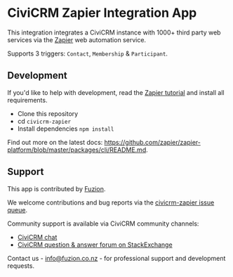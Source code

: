 # CiviCRM Zapier Integration App

This integration integrates a CiviCRM instance with 1000+ third party web services via the [Zapier](https://zapier.com/) web automation service.

Supports 3 triggers: `Contact`, `Membership` & `Participant`.


## Development

If you'd like to help with development, read the [Zapier tutorial](https://github.com/zapier/zapier-platform/tree/master/packages/cli#quick-setup-guide) and install all requirements.

- Clone this repository
- cd `civicrm-zapier`
- Install dependencies `npm install`

Find out more on the latest docs: https://github.com/zapier/zapier-platform/blob/master/packages/cli/README.md.

## Support

This app is contributed by [Fuzion](https://www.fuzion.co.nz).

We welcome contributions and bug reports via the [civicrm-zapier issue queue](https://github.com/fuzionnz/civicrm-zapier/issues/).

Community support is available via CiviCRM community channels:

* [CiviCRM chat](https://chat.civicrm.org)
* [CiviCRM question & answer forum on StackExchange](https://civicrm.stackexchange.com)

Contact us - info@fuzion.co.nz - for professional support and development requests.
